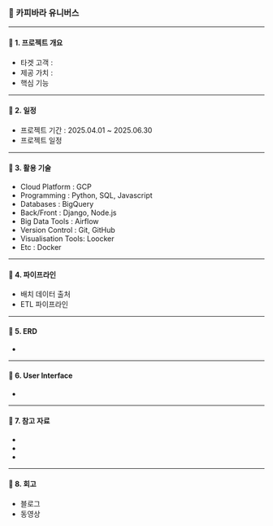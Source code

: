 ### 🦫 카피바라 유니버스
---
#### 📌 1. 프로젝트 개요
- 타겟 고객 : 
- 제공 가치 :
- 핵심 기능
---
#### 📌 2. 일정
- 프로젝트 기간 : 2025.04.01 ~ 2025.06.30
- 프로젝트 일정 
---
#### 📌 3. 활용 기술
- Cloud Platform : GCP
- Programming : Python, SQL, Javascript
- Databases : BigQuery
- Back/Front : Django, Node.js
- Big Data Tools : Airflow
- Version Control : Git, GitHub
- Visualisation Tools: Loocker
- Etc : Docker
---
#### 📌 4. 파이프라인
- 배치 데이터 출처
- ETL 파이프라인
  
---
#### 📌 5. ERD
- 
---
#### 📌 6. User Interface
- 
---
#### 📌 7. 참고 자료
-
- 
- 
---
#### 📌 8. 회고
- 블로그
- 동영상
